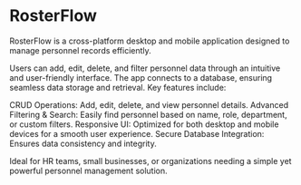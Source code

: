 # RosterFlow
RosterFlow is a cross-platform desktop and mobile application designed to manage personnel records efficiently.

Users can add, edit, delete, and filter personnel data through an intuitive and user-friendly interface. The app connects to a database, ensuring seamless data storage and retrieval. Key features include:

CRUD Operations: Add, edit, delete, and view personnel details. <be>
Advanced Filtering & Search: Easily find personnel based on name, role, department, or custom filters.<be>
Responsive UI: Optimized for both desktop and mobile devices for a smooth user experience.<be>
Secure Database Integration: Ensures data consistency and integrity.

Ideal for HR teams, small businesses, or organizations needing a simple yet powerful personnel management solution.
